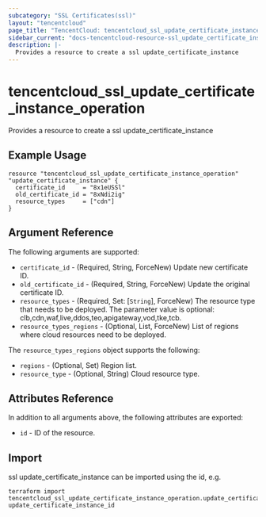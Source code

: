 ```yaml
---
subcategory: "SSL Certificates(ssl)"
layout: "tencentcloud"
page_title: "TencentCloud: tencentcloud_ssl_update_certificate_instance_operation"
sidebar_current: "docs-tencentcloud-resource-ssl_update_certificate_instance_operation"
description: |-
  Provides a resource to create a ssl update_certificate_instance
---
```


# tencentcloud_ssl_update_certificate_instance_operation

Provides a resource to create a ssl update_certificate_instance

## Example Usage

```hcl
resource "tencentcloud_ssl_update_certificate_instance_operation" "update_certificate_instance" {
  certificate_id     = "8x1eUSSl"
  old_certificate_id = "8xNdi2ig"
  resource_types     = ["cdn"]
}
```

## Argument Reference

The following arguments are supported:

* `certificate_id` - (Required, String, ForceNew) Update new certificate ID.
* `old_certificate_id` - (Required, String, ForceNew) Update the original certificate ID.
* `resource_types` - (Required, Set: [`String`], ForceNew) The resource type that needs to be deployed. The parameter value is optional: clb,cdn,waf,live,ddos,teo,apigateway,vod,tke,tcb.
* `resource_types_regions` - (Optional, List, ForceNew) List of regions where cloud resources need to be deployed.

The `resource_types_regions` object supports the following:

* `regions` - (Optional, Set) Region list.
* `resource_type` - (Optional, String) Cloud resource type.

## Attributes Reference

In addition to all arguments above, the following attributes are exported:

* `id` - ID of the resource.



## Import

ssl update_certificate_instance can be imported using the id, e.g.

```
terraform import tencentcloud_ssl_update_certificate_instance_operation.update_certificate_instance update_certificate_instance_id
```

